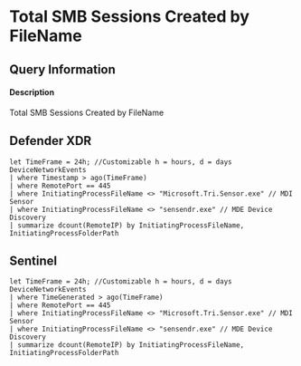 # Total SMB Sessions Created by FileName

## Query Information

#### Description
Total SMB Sessions Created by FileName

## Defender XDR
```KQL
let TimeFrame = 24h; //Customizable h = hours, d = days
DeviceNetworkEvents
| where Timestamp > ago(TimeFrame)
| where RemotePort == 445
| where InitiatingProcessFileName <> "Microsoft.Tri.Sensor.exe" // MDI Sensor
| where InitiatingProcessFileName <> "sensendr.exe" // MDE Device Discovery
| summarize dcount(RemoteIP) by InitiatingProcessFileName, InitiatingProcessFolderPath
```

## Sentinel
```KQL
let TimeFrame = 24h; //Customizable h = hours, d = days
DeviceNetworkEvents
| where TimeGenerated > ago(TimeFrame)
| where RemotePort == 445
| where InitiatingProcessFileName <> "Microsoft.Tri.Sensor.exe" // MDI Sensor
| where InitiatingProcessFileName <> "sensendr.exe" // MDE Device Discovery
| summarize dcount(RemoteIP) by InitiatingProcessFileName, InitiatingProcessFolderPath
```
